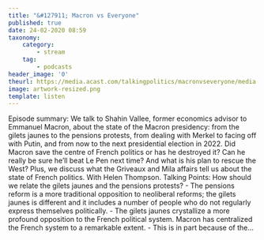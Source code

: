 ```yaml
---
title: "&#127911; Macron vs Everyone"
published: true
date: 24-02-2020 08:59
taxonomy:
    category:
        - stream
    tag:
        - podcasts
header_image: '0'
theurl: https://media.acast.com/talkingpolitics/macronvseveryone/media.mp3
image: artwork-resized.png
template: listen
--- 
```

Episode summary: We talk to Shahin Vallee, former economics advisor to Emmanuel Macron, about the state of the Macron presidency: from the gilets jaunes to the pensions protests, from dealing with Merkel to facing off with Putin, and from now to the next presidential election in 2022. Did Macron save the centre of French politics or has he destroyed it? Can he really be sure he’ll beat Le Pen next time? And what is his plan to rescue the West? Plus, we discuss what the Griveaux and Mila affairs tell us about the state of French politics. With Helen Thompson. Talking Points: How should we relate the gilets jaunes and the pensions protests? - The pensions reform is a more traditional opposition to neoliberal reforms; the gilets jaunes is different and it includes a number of people who do not regularly express themselves politically. - The gilets jaunes crystallize a more profound opposition to the French political system. Macron has centralized the French system to a remarkable extent. - This is in part because of the…
